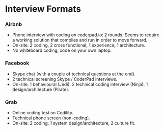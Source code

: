Interview Formats
==

### Airbnb

- Phone interview with coding on coderpad.io: 2 rounds. Seems to require a working solution that compiles and run in order to move forward.
- On-site: 2 coding, 2 cross functional, 1 experience, 1 architecture.
- No whiteboard coding, code on your own laptop.

### Facebook

- Skype chat (with a couple of technical questions at the end).
- 2 technical screening Skype / CoderPad interviews.
- On-site: 1 behavioural (Jedi), 2 technical coding interview (Ninja), 1 design/architecture (Pirate).


### Grab

- Online coding test on Codility.
- Technical phone screen (non-coding).
- On-site: 2 coding, 1 system design/architecture, 2 culture fit.
